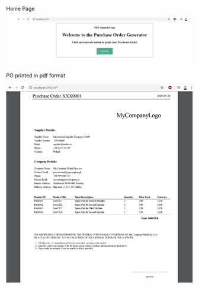 <p>Home Page</p>
<img src="images/po_generator.jpg">

<p>PO printed in pdf format</p>
<img src="images/po_pdf.jpg">
